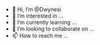 - 👋 Hi, I’m @Dwynesi
- 👀 I’m interested in ...
- 🌱 I’m currently learning ...
- 💞️ I’m looking to collaborate on ...
- 📫 How to reach me ...

<!---
Dwynesi/Dwynesi is a ✨ special ✨ repository because its `README.md` (this file) appears on your GitHub profile.
You can click the Preview link to take a look at your changes.
--->
